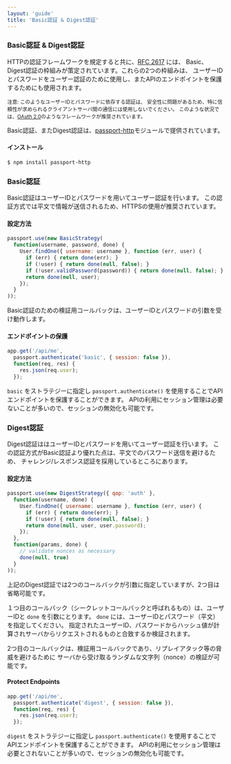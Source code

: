 ```yaml
---
layout: 'guide'
title: 'Basic認証 & Digest認証'
---
```


### Basic認証 & Digest認証

HTTPの認証フレームワークを規定すると共に、[RFC 2617](http://tools.ietf.org/html/rfc2617) には、
Basic、Digest認証の枠組みが策定されています。これらの2つの枠組みは、
ユーザーIDとパスワードをユーザー認証のために使用し、またAPIのエンドポイントを保護するためにも使用されます。

<small>注意: このようなユーザーIDとパスワードに依存する認証は、
安全性に問題があるため、特に信頼性が求められるクライアントサーバ間の通信には使用しないでください。
このような状況では、[OAuth 2.0](/guide/oauth2-api/)のようなフレームワークが推奨されています。</small>

Basic認証、またDigest認証は、[passport-http](https://github.com/jaredhanson/passport-http)モジュールで提供されています。

#### インストール

```bash
$ npm install passport-http
```

### Basic認証

Basic認証はユーザーIDとパスワードを用いてユーザー認証を行います。
この認証方式では平文で情報が送信されるため、HTTPSの使用が推奨されています。

#### 設定方法

```javascript
passport.use(new BasicStrategy(
  function(username, password, done) {
    User.findOne({ username: username }, function (err, user) {
      if (err) { return done(err); }
      if (!user) { return done(null, false); }
      if (!user.validPassword(password)) { return done(null, false); }
      return done(null, user);
    });
  }
));
```

Basic認証のための検証用コールバックは、ユーザーIDとパスワードの引数を受け動作します。


#### エンドポイントの保護

```javascript
app.get('/api/me', 
  passport.authenticate('basic', { session: false }),
  function(req, res) {
    res.json(req.user);
  });
```

`basic` をストラテジーに指定し `passport.authenticate()` を使用することでAPIエンドポイントを保護することができます。
APIの利用にセッション管理は必要ないことが多いので、セッションの無効化も可能です。

### Digest認証

Digest認証ははユーザーIDとパスワードを用いてユーザー認証を行います。
この認証方式がBasic認証より優れた点は、平文でのパスワード送信を避けるため、
チャレンジ/レスポンス認証を採用しているところにあります。

#### 設定方法

```javascript
passport.use(new DigestStrategy({ qop: 'auth' },
  function(username, done) {
    User.findOne({ username: username }, function (err, user) {
      if (err) { return done(err); }
      if (!user) { return done(null, false); }
      return done(null, user, user.password);
    });
  },
  function(params, done) {
    // validate nonces as necessary
    done(null, true)
  }
));
```

上記のDigest認証では2つのコールバックが引数に指定していますが、2つ目は省略可能です。

１つ目のコールバック（シークレットコールバックと呼ばれるもの）は、ユーザーIDと `done` を引数にとります。
`done` には、ユーザーIDとパスワード（平文）を指定してください。
指定されたユーザーID、パスワードからハッシュ値が計算されサーバからリクエストされるものと合致するか検証されます。

2つ目のコールバックは、検証用コールバックであり、リプレイアタック等の脅威を避けるために
サーバから受け取るランダムな文字列（nonce）の検証が可能です。

#### Protect Endpoints

```javascript
app.get('/api/me', 
  passport.authenticate('digest', { session: false }),
  function(req, res) {
    res.json(req.user);
  });
```

`digest` をストラテジーに指定し `passport.authenticate()` を使用することでAPIエンドポイントを保護することができます。
APIの利用にセッション管理は必要とされないことが多いので、セッションの無効化も可能です。
